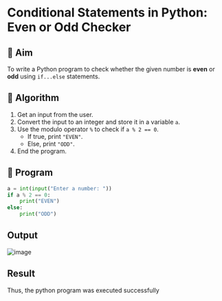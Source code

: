 # Conditional Statements in Python: Even or Odd Checker

## 🎯 Aim
To write a Python program to check whether the given number is **even** or **odd** using `if...else` statements.

## 🧠 Algorithm
1. Get an input from the user.
2. Convert the input to an integer and store it in a variable `a`.
3. Use the modulo operator `%` to check if `a % 2 == 0`.
   - If true, print `"EVEN"`.
   - Else, print `"ODD"`.
4. End the program.

## 🧾 Program
```py
a = int(input("Enter a number: "))
if a % 2 == 0:
    print("EVEN")
else:
    print("ODD")
```
## Output
![image](https://github.com/user-attachments/assets/0aa75fcf-f1a9-4702-a56c-abdabb1251c1)


## Result
Thus, the python program was executed successfully
